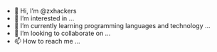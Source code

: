 - 👋 Hi, I’m @zxhackers
- 👀 I’m interested in ...
- 🌱 I’m currently learning programming languages and technology ...
- 💞️ I’m looking to collaborate on ...
- 📫 How to reach me ...

<!---
zxhackers/zxhackers is a ✨ special ✨ repository because its `README.md` (this file) appears on your GitHub profile.
You can click the Preview link to take a look at your changes.
--->
